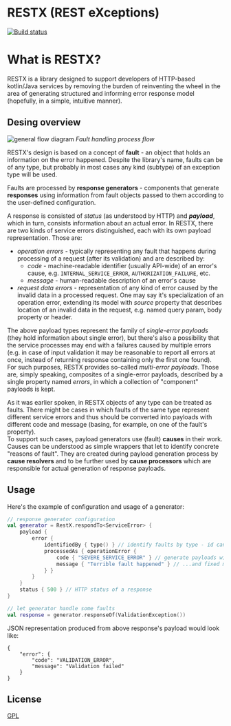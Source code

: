 # RESTX (REST eXceptions)

[![Build status][build glyph]][github actions]

# What is RESTX?

RESTX is a library designed to support developers of HTTP-based kotlin/Java services by removing the burden of reinventing the wheel
in the area of generating structured and informing error response model (hopefully, in a simple, intuitive manner).

## Desing overview

![general flow diagram]
_Fault handling process flow_

RESTX's design is based on a concept of **fault** - an object that holds an information on the error happened. Despite the library's name, 
faults can be of any type, but probably in most cases any kind (subtype) of an exception type will be used.   

Faults are processed by **response generators** - components that generate **responses** using information from fault objects passed to them
according to the user-defined configuration.

A response is consisted of _status_ (as understood by HTTP) and **_payload_**, which in turn, consists information about an actual error.
In RESTX, there are two kinds of service errors distinguished, each with its own payload representation. Those are:
- _operation errors_ - typically representing any fault that happens during processing of a request (after its validation) and 
are described by:
  - _code_ - machine-readable identifier (usually API-wide) of an error's cause, e.g. `INTERNAL_SERVICE_ERROR`, `AUTHORIZATION_FAILURE`, etc.
  - _message_ - human-readable description of an error's cause
- _request data errors_ - representation of any kind of error caused by the invalid data in a processed request. One may say it's
specialization of an operation error, extending its model with _source_ property that describes location of an invalid data in the request, 
e.g. named query param, body property or header.

The above payload types represent the family of _single-error payloads_ (they hold information about single error), but there's also 
a possibility that the service processes may end with a failures caused by multiple errors (e.g. in case of input validation it may be 
reasonable to report all errors at once, instead of returning response containing only the first one found).  
For such purposes, RESTX provides so-called _multi-error payloads_. Those are, simply speaking, composites of a single-error payloads, 
described by a single property named _errors_, in which a collection of "component" payloads is kept. 

As it was earlier spoken, in RESTX objects of any type can be treated as faults. There might be cases in which faults of the same type 
represent different service errors and thus should be converted into payloads with different code and message (basing, for example, on one of 
the fault's property).  
To support such cases, payload generators use (fault) **causes** in their work. Causes can be understood as simple wrappers that let to 
identify concrete "reasons of fault". They are created during payload generation process by **cause resolvers** and to be further used by 
**cause processors** which are responsible for actual generation of response payloads. 

## Usage

Here's the example of configuration and usage of a generator:

```kotlin
// response generator configuration
val generator = RestX.respondTo<ServiceError> {
    payload {
        error {
            identifiedBy { type() } // identify faults by type - id can be used e.g. in code/message selection 
            processedAs { operationError {
                code { "SEVERE_SERVICE_ERROR" } // generate payloads with fixed error code...
                message { "Terrible fault happened" } // ...and fixed message as well
            } }
        }
    }
    status { 500 } // HTTP status of a response 
}

// let generator handle some faults
val response = generator.responseOf(ValidationException())
```

JSON representation produced from above response's payload would look like:
```
{
    "error": {
        "code": "VALIDATION_ERROR",
        "message": "Validation failed"
    }
}
```

## License

[GPL](./LICENSE)

<!-- References -->
[build glyph]: https://github.com/dwachura/restx/actions/workflows/master-ci.yml/badge.svg?branch=master
[github actions]: https://github.com/dwachura/restx/actions/workflows/master-ci.yml
[general flow diagram]: https://www.plantuml.com/plantuml/png/XPBHQeOm38NlVOhW_LxWHyHNoMmSXTf8amfx-qqxkr96TcUJSxvpi5r4CMdUmp3wwDMZSXhXROOnaHmSXU238gKoVtqV5Eg6DvWsp47dePTNp86VWT5rb78WUBORfuggbewqOXQwmlcact9zXfEWBDeohTJgCTt2_oAFn2k96DKhfpSOqJ_JFjoyWCPd_79Hr2nNYzCxgjTMnaE_DiEAriZwsxVo_kuZmMzRmEWg3dnKXkdn6lZcJRvQmqBHvJry0G00 "flow diagram"
